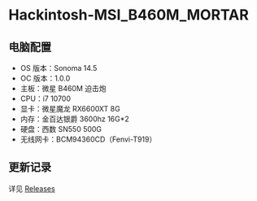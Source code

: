 # Hackintosh-MSI_B460M_MORTAR

## 电脑配置

- OS 版本：Sonoma 14.5
- OC 版本：1.0.0
- 主板：微星 B460M 迫击炮
- CPU：i7 10700
- 显卡：微星魔龙 RX6600XT 8G
- 内存：金百达银爵 3600hz 16G\*2
- 硬盘：西数 SN550 500G
- 无线网卡：BCM94360CD（Fenvi-T919）

## 更新记录

详见 [Releases](https://github.com/hurole/Hackintosh-MSI_B460M_MORTAR/releases)
